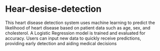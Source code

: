 # Hear-desise-detection
This heart disease detection system uses machine learning to predict the likelihood of heart disease based on patient data such as age, sex, and cholesterol. A Logistic Regression model is trained and evaluated for accuracy. Users can input new data to quickly receive predictions, providing early detection and aiding medical decisions
